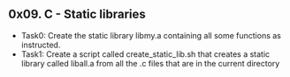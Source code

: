 ## 0x09. C - Static libraries

- Task0: Create the static library libmy.a containing all some functions as instructed.
- Task1: Create a script called create_static_lib.sh that creates a static library called liball.a from all the .c files that are in the current directory
